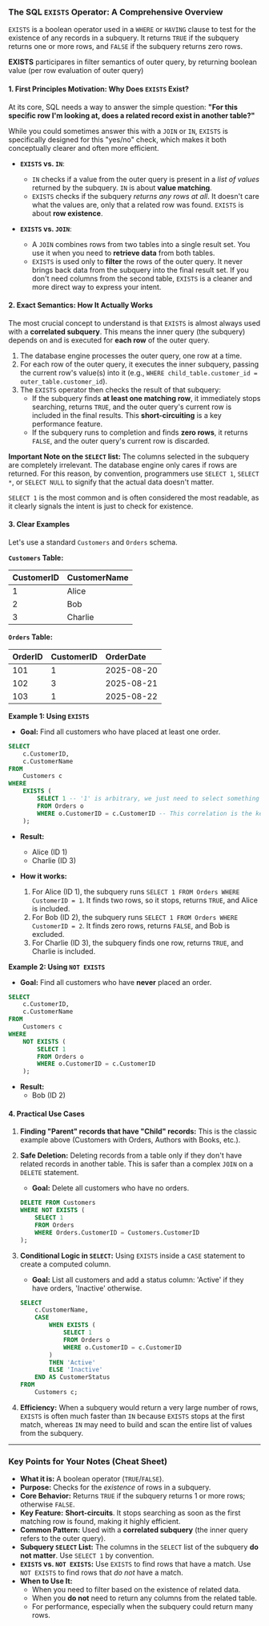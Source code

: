 

### **The SQL `EXISTS` Operator: A Comprehensive Overview**

`EXISTS` is a boolean operator used in a `WHERE` or `HAVING` clause to test for the existence of any records in a subquery. It returns `TRUE` if the subquery returns one or more rows, and `FALSE` if the subquery returns zero rows.

**EXISTS** participares in filter semantics of outer query, by returning boolean value (per row evaluation of outer query)

#### 1. First Principles Motivation: Why Does `EXISTS` Exist?

At its core, SQL needs a way to answer the simple question: **"For this specific row I'm looking at, does a related record exist in another table?"**

While you could sometimes answer this with a `JOIN` or `IN`, `EXISTS` is specifically designed for this "yes/no" check, which makes it both conceptually clearer and often more efficient.

*   **`EXISTS` vs. `IN`**:
    *   `IN` checks if a value from the outer query is present in a *list of values* returned by the subquery. `IN` is about **value matching**.
    *   `EXISTS` checks if the subquery *returns any rows at all*. It doesn't care what the values are, only that a related row was found. `EXISTS` is about **row existence**.

*   **`EXISTS` vs. `JOIN`**:
    *   A `JOIN` combines rows from two tables into a single result set. You use it when you need to **retrieve data** from both tables.
    *   `EXISTS` is used only to **filter** the rows of the outer query. It never brings back data from the subquery into the final result set. If you don't need columns from the second table, `EXISTS` is a cleaner and more direct way to express your intent.

#### 2. Exact Semantics: How It Actually Works

The most crucial concept to understand is that `EXISTS` is almost always used with a **correlated subquery**. This means the inner query (the subquery) depends on and is executed for **each row** of the outer query.

1.  The database engine processes the outer query, one row at a time.
2.  For each row of the outer query, it executes the inner subquery, passing the current row's value(s) into it (e.g., `WHERE child_table.customer_id = outer_table.customer_id`).
3.  The `EXISTS` operator then checks the result of that subquery:
    *   If the subquery finds **at least one matching row**, it immediately stops searching, returns `TRUE`, and the outer query's current row is included in the final results. This **short-circuiting** is a key performance feature.
    *   If the subquery runs to completion and finds **zero rows**, it returns `FALSE`, and the outer query's current row is discarded.

**Important Note on the `SELECT` list:** The columns selected in the subquery are completely irrelevant. The database engine only cares if rows are returned. For this reason, by convention, programmers use `SELECT 1`, `SELECT *`, or `SELECT NULL` to signify that the actual data doesn't matter.

`SELECT 1` is the most common and is often considered the most readable, as it clearly signals the intent is just to check for existence.

#### 3. Clear Examples

Let's use a standard `Customers` and `Orders` schema.

**`Customers` Table:**

| CustomerID | CustomerName |
| :--- | :--- |
| 1 | Alice |
| 2 | Bob |
| 3 | Charlie |

**`Orders` Table:**

| OrderID | CustomerID | OrderDate |
| :--- | :--- | :--- |
| 101 | 1 | 2025-08-20 |
| 102 | 3 | 2025-08-21 |
| 103 | 1 | 2025-08-22 |

**Example 1: Using `EXISTS`**
*   **Goal:** Find all customers who have placed at least one order.

```sql
SELECT
    c.CustomerID,
    c.CustomerName
FROM
    Customers c
WHERE
    EXISTS (
        SELECT 1 -- '1' is arbitrary, we just need to select something
        FROM Orders o
        WHERE o.CustomerID = c.CustomerID -- This correlation is the key
    );
```

*   **Result:**
    *   Alice (ID 1)
    *   Charlie (ID 3)

*   **How it works:**
    1.  For Alice (ID 1), the subquery runs `SELECT 1 FROM Orders WHERE CustomerID = 1`. It finds two rows, so it stops, returns `TRUE`, and Alice is included.
    2.  For Bob (ID 2), the subquery runs `SELECT 1 FROM Orders WHERE CustomerID = 2`. It finds zero rows, returns `FALSE`, and Bob is excluded.
    3.  For Charlie (ID 3), the subquery finds one row, returns `TRUE`, and Charlie is included.

**Example 2: Using `NOT EXISTS`**
*   **Goal:** Find all customers who have **never** placed an order.

```sql
SELECT
    c.CustomerID,
    c.CustomerName
FROM
    Customers c
WHERE
    NOT EXISTS (
        SELECT 1
        FROM Orders o
        WHERE o.CustomerID = c.CustomerID
    );
```

*   **Result:**
    *   Bob (ID 2)

#### 4. Practical Use Cases

1.  **Finding "Parent" records that have "Child" records:** This is the classic example above (Customers with Orders, Authors with Books, etc.).

2.  **Safe Deletion:** Deleting records from a table only if they don't have related records in another table. This is safer than a complex `JOIN` on a `DELETE` statement.
    *   **Goal:** Delete all customers who have no orders.
    ```sql
    DELETE FROM Customers
    WHERE NOT EXISTS (
        SELECT 1
        FROM Orders
        WHERE Orders.CustomerID = Customers.CustomerID
    );
    ```

3.  **Conditional Logic in `SELECT`:** Using `EXISTS` inside a `CASE` statement to create a computed column.
    *   **Goal:** List all customers and add a status column: 'Active' if they have orders, 'Inactive' otherwise.
    ```sql
    SELECT
        c.CustomerName,
        CASE
            WHEN EXISTS (
                SELECT 1
                FROM Orders o
                WHERE o.CustomerID = c.CustomerID
            )
            THEN 'Active'
            ELSE 'Inactive'
        END AS CustomerStatus
    FROM
        Customers c;
    ```

4.  **Efficiency:** When a subquery would return a very large number of rows, `EXISTS` is often much faster than `IN` because `EXISTS` stops at the first match, whereas `IN` may need to build and scan the entire list of values from the subquery.

---

### **Key Points for Your Notes (Cheat Sheet)**

*   **What it is:** A boolean operator (`TRUE`/`FALSE`).
*   **Purpose:** Checks for the *existence* of rows in a subquery.
*   **Core Behavior:** Returns `TRUE` if the subquery returns 1 or more rows; otherwise `FALSE`.
*   **Key Feature:** **Short-circuits**. It stops searching as soon as the first matching row is found, making it highly efficient.
*   **Common Pattern:** Used with a **correlated subquery** (the inner query refers to the outer query).
*   **Subquery `SELECT` List:** The columns in the `SELECT` list of the subquery **do not matter**. Use `SELECT 1` by convention.
*   **`EXISTS` vs. `NOT EXISTS`:** Use `EXISTS` to find rows that have a match. Use `NOT EXISTS` to find rows that *do not* have a match.
*   **When to Use It:**
    *   When you need to filter based on the existence of related data.
    *   When you **do not** need to return any columns from the related table.
    *   For performance, especially when the subquery could return many rows.